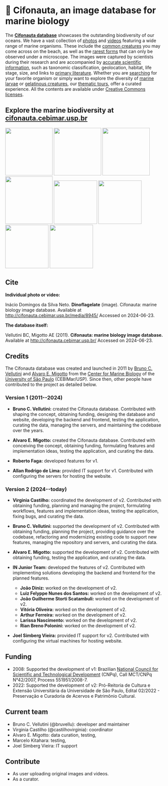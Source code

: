 # :ocean: Cifonauta, an image database for marine biology

The **[Cifonauta database](http://cifonauta.cebimar.usp.br/)** showcases the outstanding biodiversity of our oceans.
We have a vast collection of [photos](http://cifonauta.cebimar.usp.br/search/?datatype=photo) and [videos](http://cifonauta.cebimar.usp.br/search/?datatype=video) featuring a wide range of marine organisms. These include the [common creatures](http://cifonauta.cebimar.usp.br/media/9442/) you may come across on the beach, as well as the [rarest forms](http://cifonauta.cebimar.usp.br/media/9147/) that can only be observed under a microscope.
The images were captured by scientists during their research and are accompanied by [accurate scientific information](http://cifonauta.cebimar.usp.br/tags/), such as taxonomic classification, geolocation, habitat, life stage, size, and links to [primary literature](http://cifonauta.cebimar.usp.br/literature/).
Whether you are [searching](http://cifonauta.cebimar.usp.br/search/) for your favorite organism or simply want to explore the diversity of [marine larvae](http://cifonauta.cebimar.usp.br/tour/larvas-marinhas/) or [gelatinous creatures](http://cifonauta.cebimar.usp.br/tour/aguas-vivas-e-outras-criaturas-gelatinosas/), our [thematic tours](http://cifonauta.cebimar.usp.br/tours/), offer a curated experience.
All the contents are available under [Creative Commons licenses](http://creativecommons.org/licenses/).

## Explore the marine biodiversity at [cifonauta.cebimar.usp.br](http://cifonauta.cebimar.usp.br/)

<a href="http://cifonauta.cebimar.usp.br/media/6692/"><img src="http://cifonauta.cebimar.usp.br/site_media/aem_RBkyCp_cover.jpg" height="150px"></a>
<a href="http://cifonauta.cebimar.usp.br/media/3033/"><img src="http://cifonauta.cebimar.usp.br/site_media/aem_fXBYda_cover.jpg" height="150px"></a>
<a href="http://cifonauta.cebimar.usp.br/media/4924/"><img src="http://cifonauta.cebimar.usp.br/site_media/aem_TkKZgx_cover.jpg" height="150px"></a>
<a href="http://cifonauta.cebimar.usp.br/media/1882/"><img src="http://cifonauta.cebimar.usp.br/site_media/aem_r33pVK_cover.jpg" height="150px"></a>
<a href="http://cifonauta.cebimar.usp.br/media/9362/"><img src="http://cifonauta.cebimar.usp.br/site_media/aem_SO5w7N_cover.jpg" height="137px"></a>
<a href="http://cifonauta.cebimar.usp.br/media/9972/"><img src="http://cifonauta.cebimar.usp.br/site_media/aem_yUcBzx_cover.jpg" height="137px"></a>
<a href="http://cifonauta.cebimar.usp.br/media/2425/"><img src="http://cifonauta.cebimar.usp.br/site_media/aem_dIPsvR_cover.jpg" height="137px"></a>
<a href="http://cifonauta.cebimar.usp.br/media/5683/"><img src="http://cifonauta.cebimar.usp.br/site_media/aem_jYEPs1_cover.jpg" height="137px"></a>

## Cite

**Individual photo or video:**

Inácio Domingos da Silva Neto. **Dinoflagelate** (image). Cifonauta: marine biology image database. Available at http://cifonauta.cebimar.usp.br/media/8945/ Accessed on 2024-06-23.

**The database itself:**

Vellutini BC, Migotto AE (2011). **Cifonauta: marine biology image database.** Available at http://cifonauta.cebimar.usp.br/ Accessed on 2024-06-23.
  
## Credits

The Cifonauta database was created and launched in 2011 by [Bruno C. Vellutini](https://brunovellutini.com/) and [Alvaro E. Migotto](http://cebimar.usp.br/pt/quem-somos/equipe/academica) from the [Center for Marine Biology](http://cebimar.usp.br/) of the [University of São Paulo](http://www.usp.br/) (CEBIMar/USP).
Since then, other people have contributed to the project as detailed below.

### Version 1 (2011--2024)

- **Bruno C. Vellutini:** created the Cifonauta database. Contributed with shaping the concept, obtaining funding, designing the database and website, developing the backend and frontend, testing the application, curating the data, managing the servers, and maintaining the codebase over the years.
- **Alvaro E. Migotto:** created the Cifonauta database. Contributed with conceiving the concept, obtaining funding, formulating features and implementation ideas, testing the application, and curating the data.

- **Roberto Faga:** developed features for v1.
- **Allan Rodrigo de Lima:** provided IT support for v1. Contributed with configuring the servers for hosting the website.

### Version 2 (2024--today)

- **Virginia Castilho:** coordinated the development of v2. Contributed with obtaining funding, planning and managing the project, formulating workflows, features and implementation ideas, testing the application, fixing bugs, and curating the data.
- **Bruno C. Vellutini:** supported the development of v2. Contributed with obtaining funding, planning the project, providing guidance over the codebase, refactoring and modernizing existing code to support new features, managing the repository and servers, and curating the data.
- **Alvaro E. Migotto:** supported the development of v2. Contributed with obtaining funding, testing the application, and curating the data.

- **IN Junior Team:** developed the features of v2. Contributed with implementing solutions developing the backend and frontend for the planned features.
  - **João Diniz:** worked on the development of v2.
  - **Luiz Felyppe Nunes dos Santos:** worked on the development of v2.
  - **João Guilherme Storti Scatambuli:** worked on the development of v2.
  - **Vitória Oliveira:** worked on the development of v2.
  - **Arthur Ferreira:** worked on the development of v2.
  - **Larissa Nascimento:** worked on the development of v2.
  - **Rian Breno Polonini:** worked on the development of v2.

- **Joel Simberg Vieira:** provided IT support for v2. Contributed with configuring the virtual machines for hosting website.

## Funding

- 2008: Supported the development of v1: Brazilian [National Council for Scientific and Technological Development](https://www.gov.br/cnpq/) (CNPq), Call MCT/CNPq N°42/2007, Process 551951/2008-7.
- 2022: Supported the development of v2: Pró-Reitoria de Cultura e Extensão Universitária da Universidade de São Paulo, Edital 02/2022 - Preservação e Curadoria de Acervos e Patrimônio Cultural.

## Current team

- Bruno C. Vellutini (@bruvellu): developer and maintainer
- Virginia Castilho (@castilhovirginia): coordinator
- Alvaro E. Migotto: data curation, testing, 
- Marcelo Kitahara: testing, 
- Joel Simberg Vieira: IT support

## Contribute

- As user uploading original images and videos.
- As a curator.

